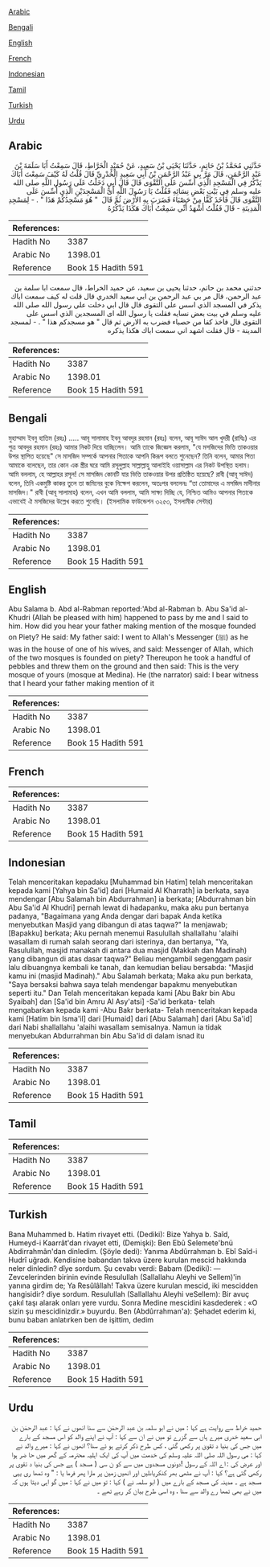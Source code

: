 [Arabic](#arabic)

[Bengali](#bengali)

[English](#english)

[French](#french)

[Indonesian](#indonesian)

[Tamil](#tamil)

[Turkish](#turkish)

[Urdu](#urdu)

## Arabic


<div dir="rtl" lang="ar" style={{fontSize:'larger',backgroundColor:'#f8f9fa',padding:20}}>
حَدَّثَنِي مُحَمَّدُ بْنُ حَاتِمٍ، حَدَّثَنَا يَحْيَى بْنُ سَعِيدٍ، عَنْ حُمَيْدٍ الْخَرَّاطِ، قَالَ سَمِعْتُ أَبَا سَلَمَةَ بْنَ عَبْدِ الرَّحْمَنِ، قَالَ مَرَّ بِي عَبْدُ الرَّحْمَنِ بْنُ أَبِي سَعِيدٍ الْخُدْرِيِّ قَالَ قُلْتُ لَهُ كَيْفَ سَمِعْتَ أَبَاكَ يَذْكُرُ فِي الْمَسْجِدِ الَّذِي أُسِّسَ عَلَى التَّقْوَى قَالَ قَالَ أَبِي دَخَلْتُ عَلَى رَسُولِ اللَّهِ صلى الله عليه وسلم فِي بَيْتِ بَعْضِ نِسَائِهِ فَقُلْتُ يَا رَسُولَ اللَّهِ أَىُّ الْمَسْجِدَيْنِ الَّذِي أُسِّسَ عَلَى التَّقْوَى قَالَ فَأَخَذَ كَفًّا مِنْ حَصْبَاءَ فَضَرَبَ بِهِ الأَرْضَ ثُمَّ قَالَ ‏ "‏ هُوَ مَسْجِدُكُمْ هَذَا ‏"‏ ‏.‏ - لِمَسْجِدِ الْمَدِينَةِ - قَالَ فَقُلْتُ أَشْهَدُ أَنِّي سَمِعْتُ أَبَاكَ هَكَذَا يَذْكُرُهُ ‏
</div>
<div style={{backgroundColor:'#f8f9fa',padding:20, marginBottom: 10}}><table> <thead> <tr> <th>References:</th> <th></th> </tr> </thead> <tbody><tr><td>Hadith No</td><td>3387</td></tr><tr><td>Arabic No</td><td>1398.01</td></tr><tr><td>Reference</td><td>Book 15 Hadith 591</td></tr></tbody></table></div>


<div dir="rtl" lang="ar" style={{fontSize:'larger',backgroundColor:'#f8f9fa',padding:20}}>
حدثني محمد بن حاتم، حدثنا يحيى بن سعيد، عن حميد الخراط، قال سمعت ابا سلمة بن عبد الرحمن، قال مر بي عبد الرحمن بن ابي سعيد الخدري قال قلت له كيف سمعت اباك يذكر في المسجد الذي اسس على التقوى قال قال ابي دخلت على رسول الله صلى الله عليه وسلم في بيت بعض نسايه فقلت يا رسول الله اى المسجدين الذي اسس على التقوى قال فاخذ كفا من حصباء فضرب به الارض ثم قال " هو مسجدكم هذا " . - لمسجد المدينة - قال فقلت اشهد اني سمعت اباك هكذا يذكره
</div>
<div style={{backgroundColor:'#f8f9fa',padding:20, marginBottom: 10}}><table> <thead> <tr> <th>References:</th> <th></th> </tr> </thead> <tbody><tr><td>Hadith No</td><td>3387</td></tr><tr><td>Arabic No</td><td>1398.01</td></tr><tr><td>Reference</td><td>Book 15 Hadith 591</td></tr></tbody></table></div>

## Bengali


<div dir="ltr" lang="bn" style={{fontSize:'larger',backgroundColor:'#f8f9fa',padding:20}}>
মুহাম্মাদ ইবনু হাতিম (রহঃ) ..... আবূ সালামাহ ইবনু আবদুর রহমান (রহঃ) বলেন, আবূ সাঈদ আল খুদরী (রাযিঃ) এর পুত্র আবদুর রহমান (রহঃ) আমার নিকট দিয়ে যাচ্ছিলেন। আমি তাকে জিজ্ঞেস করলাম, "যে মসজিদের ভিত্তি তাকওয়ার উপর স্থাপিত হয়েছে" সে মাসজিদ সম্পর্কে আপনার পিতাকে আপনি কিরূপ বলতে শুনেছেন? তিনি বলেন, আমার পিতা আমাকে বলেছেন, তার কোন এক স্ত্রীর ঘরে আমি রসূলুল্লাহ সাল্লাল্লাহু আলাইহি ওয়াসাল্লাম এর নিকট উপস্থিত হলাম। আমি বললাম, হে আল্লাহর রসূল! সে মাসজিদ কোনটি যার ভিত্তি তাকওয়ার উপর প্রতিষ্ঠিত হয়েছে? রাবী (আবূ সাঈদ) বলেন, তিনি একমুষ্টি কাকর তুলে তা জমিনের বুকে নিক্ষেপ করলেন, অতঃপর বললেনঃ “তা তোমাদের এ মসজিদ মাদীনার মাসজিদ।" রাবী (আবূ সালামাহ) বলেন, এখন আমি বললাম, আমি সাক্ষ্য দিচ্ছি যে, নিশ্চিত আমিও আপনার পিতাকে এভাবেই ঐ মসজিদের উল্লেখ করতে শুনেছি। (ইসলামিক ফাউন্ডেশন ৩২৫৩, ইসলামীক সেন্টার)
</div>
<div style={{backgroundColor:'#f8f9fa',padding:20, marginBottom: 10}}><table> <thead> <tr> <th>References:</th> <th></th> </tr> </thead> <tbody><tr><td>Hadith No</td><td>3387</td></tr><tr><td>Arabic No</td><td>1398.01</td></tr><tr><td>Reference</td><td>Book 15 Hadith 591</td></tr></tbody></table></div>

## English


<div dir="ltr" lang="en" style={{fontSize:'larger',backgroundColor:'#f8f9fa',padding:20}}>
Abu Salama b. Abd al-Rabman reported:'Abd al-Rabman b. Abu Sa'id al-Khudri (Allah be pleased with him) happened to pass by me and I said to him. How did you hear your father making mention of the mosque founded on Piety? He said: My father said: I went to Allah's Messenger (ﷺ) as he was in the house of one of his wives, and said: Messenger of Allah, which of the two mosques is founded on piety? Thereupon he took a handful of pebbles and threw them on the ground and then said: This is the very mosque of yours (mosque at Medina). He (the narrator) said: I bear witness that I heard your father making mention of it
</div>
<div style={{backgroundColor:'#f8f9fa',padding:20, marginBottom: 10}}><table> <thead> <tr> <th>References:</th> <th></th> </tr> </thead> <tbody><tr><td>Hadith No</td><td>3387</td></tr><tr><td>Arabic No</td><td>1398.01</td></tr><tr><td>Reference</td><td>Book 15 Hadith 591</td></tr></tbody></table></div>

## French


<div dir="ltr" lang="fr" style={{fontSize:'larger',backgroundColor:'#f8f9fa',padding:20}}>

</div>
<div style={{backgroundColor:'#f8f9fa',padding:20, marginBottom: 10}}><table> <thead> <tr> <th>References:</th> <th></th> </tr> </thead> <tbody><tr><td>Hadith No</td><td>3387</td></tr><tr><td>Arabic No</td><td>1398.01</td></tr><tr><td>Reference</td><td>Book 15 Hadith 591</td></tr></tbody></table></div>

## Indonesian


<div dir="ltr" lang="id" style={{fontSize:'larger',backgroundColor:'#f8f9fa',padding:20}}>
Telah menceritakan kepadaku [Muhammad bin Hatim] telah menceritakan kepada kami [Yahya bin Sa'id] dari [Humaid Al Kharrath] ia berkata, saya mendengar [Abu Salamah bin Abdurrahman] ia berkata; [Abdurrahman bin Abu Sa'id Al Khudri] pernah lewat di hadapanku, maka aku pun bertanya padanya, "Bagaimana yang Anda dengar dari bapak Anda ketika menyebutkan Masjid yang dibangun di atas taqwa?" Ia menjawab; [Bapakku] berkata; Aku pernah menemui Rasulullah shallallahu 'alaihi wasallam di rumah salah seorang dari isterinya, dan bertanya, "Ya, Rasulullah, masjid manakah di antara dua masjid (Makkah dan Madinah) yang dibangun di atas dasar taqwa?" Beliau mengambil segenggam pasir lalu dibuangnya kembali ke tanah, dan kemudian beliau bersabda: "Masjid kamu ini (masjid Madinah)." Abu Salamah berkata; Maka aku pun berkata, "Saya bersaksi bahwa saya telah mendengar bapakmu menyebutkan seperti itu." Dan Telah menceritakan kepada kami [Abu Bakr bin Abu Syaibah] dan [Sa'id bin Amru Al Asy'atsi] -Sa'id berkata- telah mengabarkan kepada kami -Abu Bakr berkata- Telah menceritakan kepada kami [Hatim bin Isma'il] dari [Humaid] dari [Abu Salamah] dari [Abu Sa'id] dari Nabi shallallahu 'alaihi wasallam semisalnya. Namun ia tidak menyebukan Abdurrahman bin Abu Sa'id di dalam isnad itu
</div>
<div style={{backgroundColor:'#f8f9fa',padding:20, marginBottom: 10}}><table> <thead> <tr> <th>References:</th> <th></th> </tr> </thead> <tbody><tr><td>Hadith No</td><td>3387</td></tr><tr><td>Arabic No</td><td>1398.01</td></tr><tr><td>Reference</td><td>Book 15 Hadith 591</td></tr></tbody></table></div>

## Tamil


<div dir="ltr" lang="ta" style={{fontSize:'larger',backgroundColor:'#f8f9fa',padding:20}}>

</div>
<div style={{backgroundColor:'#f8f9fa',padding:20, marginBottom: 10}}><table> <thead> <tr> <th>References:</th> <th></th> </tr> </thead> <tbody><tr><td>Hadith No</td><td>3387</td></tr><tr><td>Arabic No</td><td>1398.01</td></tr><tr><td>Reference</td><td>Book 15 Hadith 591</td></tr></tbody></table></div>

## Turkish


<div dir="ltr" lang="tr" style={{fontSize:'larger',backgroundColor:'#f8f9fa',padding:20}}>
Bana Muhammed b. Hatim rivayet etti. (Dediki): Bize Yahya b. Saîd, Humeyd-i Kaarrât'dan rivayet etti, (Demişki): Ben Ebû Selemete'bnü Abdirrahmân'dan dinledim. (Şöyle dedi): Yanıma Abdûrrahman b. Ebî Saîd-i Hudrî uğradı. Kendisine babandan takva üzere kurulan mescid hakkında neler dinledin? dîye sordum. Şu cevabı verdi: Babam (Dediki): — Zevcelerinden birinin evinde Resulullah (Sallallahu Aleyhi ve Sellem)'in yanına girdim de; Ya Resûlâllah! Takva üzere kurulan mescid, iki mescidden hangisidir? diye sordum. Resulullah (Sallallahu Aleyhi veSellem): Bir avuç çakıl taşı alarak onları yere vurdu. Sonra Medine mescidini kasdederek : «O sizin şu mescidinizdir.» buyurdu. Ben (Abdûrrahman'a): Şehadet ederim ki, bunu baban anlatırken ben de işittim, dedim
</div>
<div style={{backgroundColor:'#f8f9fa',padding:20, marginBottom: 10}}><table> <thead> <tr> <th>References:</th> <th></th> </tr> </thead> <tbody><tr><td>Hadith No</td><td>3387</td></tr><tr><td>Arabic No</td><td>1398.01</td></tr><tr><td>Reference</td><td>Book 15 Hadith 591</td></tr></tbody></table></div>

## Urdu


<div dir="rtl" lang="ur" style={{fontSize:'larger',backgroundColor:'#f8f9fa',padding:20}}>
حمید خراط سے روایت ہے کہا : میں نے ابو سلمہ بن عبد الرحمٰن سے سنا انھوں نے کہا : عبد الرحمٰن بن ابی سعید خدری میرے ہاں سے گزرے تو میں نے ان سے کہا : آپ نے اپنے والد کو اس مسجد کے بارے میں جس کی بنیا د تقویٰ پر رکھی گئی ، کس طرح ذکر کرتے ہو ئے سنا؟ انھوں نے کہا : میرے والد نے کہا : می رسول اللہ صلی اللہ علیہ وسلم کی خدمت میں آپ کی ایک اہلیہ محترمہ کے گھر میں حا ضر ہوا اور عرض کی : اے اللہ کے رسول !دونوں مسجدوں میں سے کو ن سی ( مسجد ) ہے جس کی بنیا د تقوی پر رکھی گئی ہے؟ کہا : آپ نے مٹھی بھر کنکریاںلیں اور انھیں زمین پر مارا پھر فرما یا : " وہ تمھا ری یہی مسجد ہے ۔ مدینہ کی مسجد کے بارے میں ( ابو سلمہ نے ) کہا : تو میں نے کہا : میں گو اہی دیتا ہوں کہ میں نے بھی تمھا رے والد سے سنا ، وہ اسی طرح بیان کر رہے تھے ۔
</div>
<div style={{backgroundColor:'#f8f9fa',padding:20, marginBottom: 10}}><table> <thead> <tr> <th>References:</th> <th></th> </tr> </thead> <tbody><tr><td>Hadith No</td><td>3387</td></tr><tr><td>Arabic No</td><td>1398.01</td></tr><tr><td>Reference</td><td>Book 15 Hadith 591</td></tr></tbody></table></div>